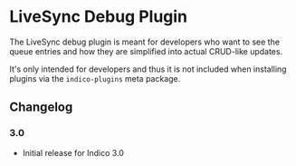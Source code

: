 # LiveSync Debug Plugin

The LiveSync debug plugin is meant for developers who want to see the
queue entries and how they are simplified into actual CRUD-like updates.

It's only intended for developers and thus it is not included when installing
plugins via the `indico-plugins` meta package.

## Changelog

### 3.0

- Initial release for Indico 3.0

